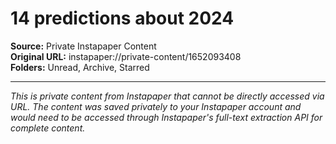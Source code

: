 # 14 predictions about 2024

**Source:** Private Instapaper Content  
**Original URL:** instapaper://private-content/1652093408  
**Folders:** Unread, Archive, Starred  

---

*This is private content from Instapaper that cannot be directly accessed via URL. The content was saved privately to your Instapaper account and would need to be accessed through Instapaper's full-text extraction API for complete content.*